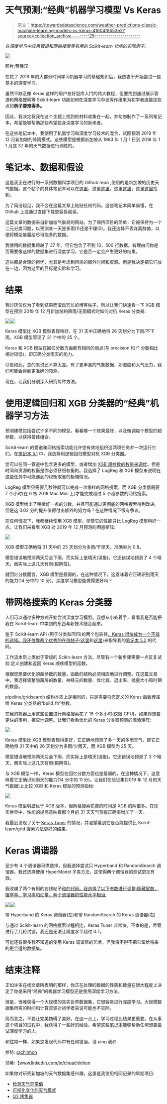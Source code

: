 # 天气预测:“经典”机器学习模型 Vs Keras

> 原文：<https://towardsdatascience.com/weather-predictions-classic-machine-learning-models-vs-keras-41604f8553e2?source=collection_archive---------25----------------------->

*在深度学习中应用管道和网格搜索等有用的 Scikit-learn 功能的实际例子。*

![](img/d6f01ab1cc16bd3637b7d156e01f8190.png)

照片:蔡展汉

在花了 2019 年的大部分时间学习机器学习的基础知识后，我热衷于开始尝试一些基本的深度学习。

虽然不缺乏像 Keras 这样的用户友好型库入门的伟大教程，但要找到通过展示管道和网格搜索等 Scikit-learn 功能如何在深度学习中发挥作用来为初学者连接这些点的**例子要难得多。**

因此，我决定将我在这个主题上找到的材料收集在一起，并匆匆制作了一系列笔记本，希望能够帮助那些希望投身深度学习的新来者。

在这些笔记本中，我使用了机器学习和深度学习技术的混合，试图预测 2019 年 12 月新加坡的降雨模式。这些模型是根据新加坡从 1983 年 1 月 1 日到 2019 年 1 1 月底 37 年的天气数据进行训练的。

# **笔记本、数据和假设**

这是我正在进行的一系列数据科学项目的 Github repo ,使用的是新加坡的历史天气数据。这个帖子的具体笔记本可以在[这里](https://github.com/chuachinhon/weather_singapore_cch/blob/master/notebooks/5.0_data_prep_cch.ipynb)，这里[这里](https://github.com/chuachinhon/weather_singapore_cch/blob/master/notebooks/5.1_ml_LR_XGB_cch.ipynb)，这里[这里](https://github.com/chuachinhon/weather_singapore_cch/blob/master/notebooks/5.2_dl_keras_gridsearch_cch.ipynb)，这里[这里](https://github.com/chuachinhon/weather_singapore_cch/blob/master/notebooks/5.3_dl_keras_tuner_cch.ipynb)找到。

为了简洁起见，我不会在这篇文章上粘贴任何代码。这些笔记本简单易懂，在 Github 上或通过直接下载更容易阅读。

这篇文章的数据来自新加坡气象局的网站。为了保持项目的简单，它被保持为一个二元分类问题，以预测某一天是多雨(1)还是干燥(0)。我还选择不丢弃离群值，以便将模型暴露给尽可能多的数据。

我使用的数据集跨越了 37 年，但它包含了不到 13，500 行数据。有理由问你是否需要像这样的数据集进行深度学习，它是否一定会产生更好的结果。

这些都是合理的担忧，尤其是考虑到所需的额外时间和资源。但是我决定把它们放在一边，因为这里的目标是实验和学习。

# 结果

我讨厌仅仅为了看到结果而滚动冗长的博客帖子，所以让我们快速看一下 XGB 模型在预测 2019 年 12 月新加坡的降雨/无雨模式时如何对抗 Keras 分类器:

![](img/1036cf61fb42cd8e3931ce4059f8923e.png)![](img/a6b0b9b8dc1bfe617e8e7a1edd0d50ee.png)

Keras 模型比 XGB 模型表现稍好，在 31 天中正确地将 26 天划分为下雨/不下雨。XGB 模型管理了 31 个中的 25 个。

Keras 和 XGB 模型在回忆分数方面都有相同的弱点(与 precision 和 f1 分数相比相对较低)，即正确分类雨天的能力。

尽管如此，总的来说还不算太差。有了更丰富的气象数据，如湿度和大气压力，我们可能会得到更准确的预测。

现在，让我们分别深入研究每种方法。

# 使用逻辑回归和 XGB 分类器的“经典”机器学习方法

预测建模包括尝试许多不同的模型，看看哪一个效果最好，以及微调每个模型的超参数，以获得最佳组合。

Scikit-learn 的管道和网格搜索功能允许您有效地组织这两项任务并一次运行它们。在[笔记本 5.1](https://github.com/chuachinhon/weather_singapore_cch/blob/master/notebooks/5.1_ml_LR_XGB_cch.ipynb) 中，我选择用逻辑回归模型对抗 XGB 分类器。

您可以在同一管道中包含更多的模型，或者增加 [XGB 超参数的数量来调优](https://xgboost.readthedocs.io/en/latest/parameter.html)。但是时间和资源的权衡是你必须仔细权衡的。我选择了 LogReg 和 XGB 模型来说明在这些任务中可能遇到的权衡取舍的极端情况。

LogReg 模型只需要几秒钟就可以完成一次像样的网格搜索，而 XGB 分类器需要 7 个小时(在 6 核 2018 Mac Mini 上)才能完成超过 5 个超参数的网格搜索。

XGB 模型给出了稍微好一点的分数，并且可能通过更彻底的网格搜索得到改进。但是这 0.02 分的提升值得付出额外的努力吗？在这种情况下很有争议。

在任何情况下，我都继续使用 XGB 模型，尽管它的性能只比 LogReg 模型稍好一点。让我们来看看 XGB 对 2019 年 12 月预测的困惑矩阵:

![](img/0f95883e32d65a9c979e37a744edee2f.png)

XGB 模型正确地将 31 天中的 25 天划分为多雨/干旱天，准确率为 0.8。

模型错误地预测两天后会下雨，而实际上是晴天(误报)。它还错误地预测了 4 个晴天，而实际上这几天有雨(假阴性)。

就回忆分数而言，XGB 模型是最弱的，在这种情况下，这意味着它正确识别雨天的能力(14 分中的 10 分)。深度学习模型能做得更好吗？

# **带网格搜索的 Keras 分类器**

人们可以通过多种方式开始尝试深度学习模型。我想从小处着手，看看我是否能把我在 Scikit-learn 中学到的东西与新技术结合起来。

鉴于 Scikit-learn API (用于分类和回归)的两个包装器[，Keras 很快成为一个不错的选择。我还依靠两个优秀的在线帖子(](https://keras.io/scikit-learn-api/)[这里](https://machinelearningmastery.com/grid-search-hyperparameters-deep-learning-models-python-keras/)和[这里](https://www.curiousily.com/posts/hackers-guide-to-hyperparameter-tuning/))来指导我的[笔记本 5.2](https://github.com/chuachinhon/weather_singapore_cch/blob/master/notebooks/5.2_dl_keras_gridsearch_cch.ipynb) 的代码。

工作流本质上类似于常规的 Scikit-learn 方法，尽管有一个新步骤需要一点反复试验:定义创建和返回 Keras 顺序模型的函数。

根据您想要优化的超参数的数量，函数的结构必须相应地进行调整。在这篇文章中，我选择调整隐藏层的数量、神经元的数量、优化器、退出率、批量大小和时期的数量。

pipeline/gridsearch 结构本质上是相同的，只是需要将您定义的 Keras 函数传递给 Keras 分类器的“build_fn”参数。

在我的机器上用这些设置进行网格搜索花了 18 个多小时(仅限 CPU)。如果你想要更快的审判，相应地调整。让我们看看优化的 Keras 分类器预测的混淆矩阵:

![](img/02d1af4cfc7d3f5875ec335dc87b7cd7.png)

Keras 模型比 XGB 模型表现得更好，它正确地预测了多一天的多雨天气，即它正确地将 31 天中的 26 天划分为多雨/少雨天，而 XGB 模型为 25 天。

模型错误地预测两天后会下雨，而实际上是晴天(误报)。它还错误地预测了 3 个晴天，而实际上这几天有雨(假阴性)。

与 XGB 模型一样，Keras 模型在回忆分数方面也是最弱的，在这种情况下，这意味着它正确识别雨天的能力(14 分中的 11 分)。让我们在验证集(2019 年 12 月的天气数据)上比较 XGB 和 Keras 模型的预测指标:

![](img/72d3a8f88a2646de2a7cc864cd5b5a7b.png)

Keras 模型明显优于 XGB 版本，但网格搜索花费的时间是 XGB 的两倍多。在现实世界中，性能的提高意味着那个月的 31 天天气预报正确率增加了一天。

我最近发现了关于 [Keras Tuner](https://keras-team.github.io/keras-tuner/) 的情况，并渴望看到它是否能提供比 Scikit-learn/grid 搜索方法更好的结果。

# Keras 调谐器

至少有 4 个调谐器可供选择，但我选择尝试只 Hyperband 和 RandomSearch 调谐器。我还选择使用 HyperModel 子类方法，这使得两个调谐器的测试更加有效。

我改编了两个有用的在线帖子[和](https://github.com/PyDataBlog/Python-for-Data-Science/blob/master/Tutorials/divorce_tuner.py)[的代码。我选择了以下参数进行调整:隐藏层数、辍学率、学习率和动量。两个调谐器的性能水平相当:](https://www.curiousily.com/posts/hackers-guide-to-hyperparameter-tuning/)

![](img/9f64d341960fce5e578e00e92424899e.png)![](img/b9a974e4c59109aecae8ff863df69d0f.png)

带 Hyperband 的 Keras 调谐器(左)和带 RandomSearch 的 Keras 调谐器(右)

与通过 Scikit-learn 的网格搜索过程相比，Keras Tuner 非常快。不幸的是，尽管进行了几轮试错，我还是无法让精度水平超过 0.7。

可能还有很多我不知道的使用 Keras 调谐器的艺术，但我将不得不把它留给将来的更合适的数据集。

# 结束注释

正如许多在线文章所表明的那样，你正在处理的数据的性质和数量在很大程度上决定了你是采用“经典”的机器学习模型还是使用深度学习方法。

但是，很难获得一个大规模的真实世界数据集，它很容易进行深度学习。大规模数据集所需的时间和计算资源对初学者来说可能也不实际。

简而言之，不要让完美妨碍了美好。在这一点上，学习过程比结果更重要。在从事这个项目的过程中，我获得了一些好的经验，希望这些[笔记本](https://github.com/chuachinhon/weather_singapore_cch/tree/master/notebooks)能够帮助任何想要尝试深度学习的人。

和往常一样，如果您发现代码中有任何错误，请 ping 我@

推特: [@chinhon](https://twitter.com/chinhon)

领英:【www.linkedin.com/in/chuachinhon 

如果你对研究新加坡的天气数据集感兴趣，这里是我使用相同记录的早期项目:

*   [检测天气异常值](/detecting-abnormal-weather-patterns-with-data-science-tools-5fae48586469)
*   [可视化变化的天气模式](/visualising-singapores-changing-weather-patterns-1983-2019-a78605fadbdf?source=---------9------------------)
*   [Q3 烤焦器](/scorcher-as-global-records-tumbled-spore-baked-under-one-of-the-warmest-q3-ever-436837cb5b0?source=---------2------------------)